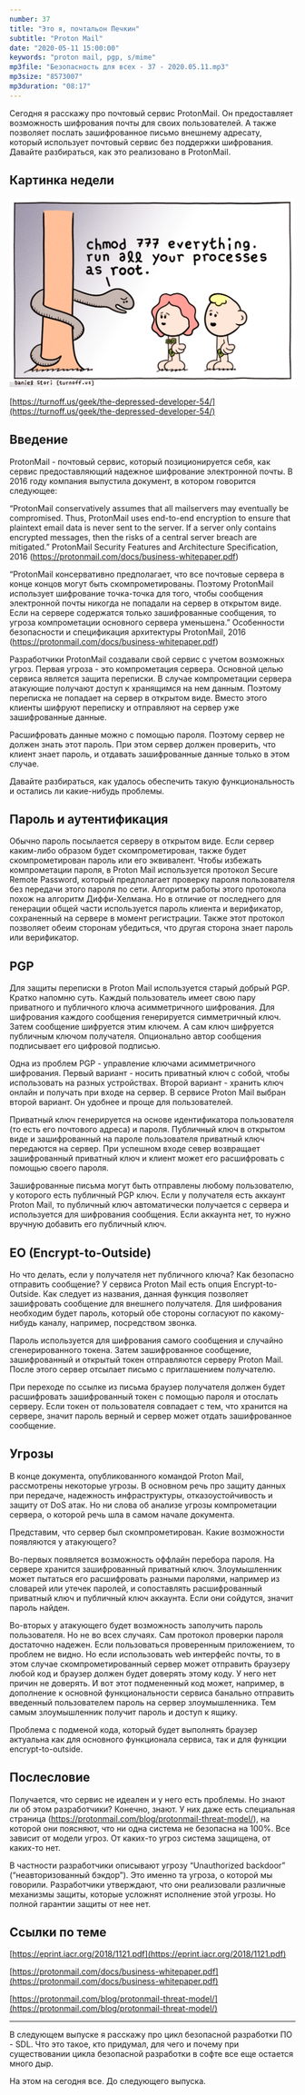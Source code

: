 ```yaml
---
number: 37
title: "Это я, почтальон Печкин"
subtitle: "Proton Mail"
date: "2020-05-11 15:00:00"
keywords: "proton mail, pgp, s/mime"
mp3file: "Безопасность для всех - 37 - 2020.05.11.mp3"
mp3size: "8573007"
mp3duration: "08:17"
---
```


Сегодня я расскажу про почтовый сервис ProtonMail. Он предоставляет возможность шифрования почты для своих пользователей. А также позволяет послать зашифрованное письмо внешнему адресату, который использует почтовый сервис без поддержки шифрования. Давайте разбираться, как это реализовано в ProtonMail.

<!--more-->

## Картинка недели

![the depressed developer 54](/assets/images/37-depressed-developer-54.png)

[https://turnoff.us/geek/the-depressed-developer-54/](https://turnoff.us/geek/the-depressed-developer-54/)

## Введение

ProtonMail - почтовый сервис, который позиционируется себя, как сервис предоставляющий надежное шифрование электронной почты. В 2016 году компания выпустила документ, в котором говорится следующее:

“ProtonMail conservatively assumes that all mailservers may eventually be compromised. Thus, ProtonMail uses end-to-end encryption to ensure that plaintext email data is never sent to the server. If a server only contains encrypted messages, then the risks of a central server breach are mitigated.”
ProtonMail Security Features and Architecture Specification, 2016 (https://protonmail.com/docs/business-whitepaper.pdf)

“ProtonMail консервативно предполагает, что все почтовые сервера в конце концов могут быть скомпрометированы. Поэтому ProtonMail использует шифрование точка-точка для того, чтобы сообщения электронной почты никогда не попадали на сервер в открытом виде. Если на сервере содержатся только зашифрованные сообщения, то угроза компрометации основного сервера уменьшена.”
Особенности безопасности и спецификация архитектуры ProtonMail, 2016
(https://protonmail.com/docs/business-whitepaper.pdf)

Разработчики ProtonMail создавали свой сервис с учетом возможных угроз. Первая угроза - это компрометация сервера. Основной целью сервиса является защита переписки. В случае компрометации сервера атакующие получают доступ к хранящимся на нем данным. Поэтому переписка не попадает на сервер в открытом виде. Вместо этого клиенты шифруют переписку и отправляют на сервер уже зашифрованные данные.

Расшифровать данные можно с помощью пароля. Поэтому сервер не должен знать этот пароль. При этом сервер должен проверить, что клиент знает пароль, и отдавать зашифрованные данные только в этом случае.

Давайте разбираться, как удалось обеспечить такую функциональность и остались ли какие-нибудь проблемы.

## Пароль и аутентификация

Обычно пароль посылается серверу в открытом виде. Если сервер каким-либо образом будет скомпрометирован, также будет скомпрометирован пароль или его эквивалент. Чтобы избежать компрометации пароля, в Proton Mail используется протокол Secure Remote Password, который предполагает проверку пароля пользователя без передачи этого пароля по сети. Алгоритм работы этого протокола похож на алгоритм Диффи-Хелмана. Но в отличие от последнего для генерации общей части используется пароль клиента и верификатор, сохраненный на сервере в момент регистрации. Также этот протокол позволяет обеим сторонам убедиться, что другая сторона знает пароль или верификатор.

## PGP

Для защиты переписки в Proton Mail используется старый добрый PGP. Кратко напомню суть. Каждый пользователь имеет свою пару приватного и публичного ключа асимметричного шифрования. Для шифрования каждого сообщения генерируется симметричный ключ. Затем сообщение шифруется этим ключем. А сам ключ шифруется публичным ключом получателя. Опционально автор сообщения подписывает его цифровой подписью.

Одна из проблем PGP - управление ключами асимметричного шифрования. Первый вариант - носить приватный ключ с собой, чтобы использовать на разных устройствах. Второй вариант - хранить ключ онлайн и получать при входе на сервер. В сервисе Proton Mail выбран второй вариант. Он удобнее и проще для пользователей.

Приватный ключ генерируется на основе идентификатора пользователя (то есть его почтового адреса) и пароля. Публичный ключ в открытом виде и зашифрованный на пароле пользователя приватный ключ передаются на сервер. При успешном входе север возвращает зашифрованный приватный ключ и клиент может его расшифровать с помощью своего пароля.

Зашифрованные письма могут быть отправлены любому пользователю, у которого есть публичный PGP ключ. Если у получателя есть аккаунт Proton Mail, то публичный ключ автоматически получается с сервера и используется для шифрования сообщения. Если аккаунта нет, то нужно вручную добавить его публичный ключ.

## EO (Encrypt-to-Outside)

Но что делать, если у получателя нет публичного ключа? Как безопасно отправить сообщение? У сервиса Proton Mail есть опция Encrypt-to-Outside. Как следует из названия, данная функция позволяет зашифровать сообщение для внешнего получателя. Для шифрования необходим будет пароль, который обе стороны согласуют по какому-нибудь каналу, например, посредством звонка.

Пароль используется для шифрования самого сообщения и случайно сгенерированного токена. Затем зашифрованное сообщение, зашифрованный и открытый токен отправляются серверу Proton Mail. После этого сервер отсылает письмо с приглашением получателю.

При переходе по ссылке из письма браузер получателя должен будет расшифровать зашифрованный токен с помощью пароля и отослать серверу. Если токен от пользователя совпадает с тем, что хранится на сервере, значит пароль верный и сервер может отдать зашифрованное сообщение.

## Угрозы

В конце документа, опубликованного командой Proton Mail, рассмотрены некоторые угрозы. В основном речь про защиту данных при передаче, надежность инфраструктуры, отказоустойчивость и защиту от DoS атак. Но ни слова об анализе угрозы компрометации сервера, о которой речь шла в самом начале документа.

Представим, что сервер был скомпрометирован. Какие возможности появляются у атакующего?

Во-первых появляется возможность оффлайн перебора пароля. На сервере хранится зашифрованный приватный ключ. Злоумышленник может пытаться его расшифровать разными паролями, например из словарей или утечек паролей, и сопоставлять расшифрованный приватный ключ и публичный ключ аккаунта. Если они сойдутся, значит пароль найден.

Во-вторых у атакующего будет возможность заполучить пароль пользователя. Но не во всех случаях. Сам протокол проверки пароля достаточно надежен. Если пользоваться проверенным приложением, то проблем не видно. Но если использовать web интерфейс почты, то в этом случае скомпрометированный сервер может отправить браузеру любой код и браузер должен будет доверять этому коду. У него нет причин не доверять. И вот этот подмененный код может, например, в дополнение к основной функциональности сервиса банально отправить введенный пользователем пароль на сервер злоумышленника. Тем самым злоумышленник получит пароль и доступ к ящику.

Проблема с подменой кода, который будет выполнять браузер актуальна как для основного функционала сервиса, так и для функции encrypt-to-outside.

## Послесловие

Получается, что сервис не идеален и у него есть проблемы. Но знают ли об этом разработчики? Конечно, знают. У них даже есть специальная страница (https://protonmail.com/blog/protonmail-threat-model/), на которой они поясняют, что ни одна система не безопасна на 100%. Все зависит от модели угроз. От каких-то угроз система защищена, от каких-то нет.

В частности разработчики описывают угрозу “Unauthorized backdoor” (“неавторизованный бэкдор”). Это именно та угроза, о которой мы говорили. Разработчики утверждают, что они реализовали различные механизмы защиты, которые усложнят исполнение этой угрозы. Но полной гарантии защиты от нее нет.

## Ссылки по теме

[https://eprint.iacr.org/2018/1121.pdf](https://eprint.iacr.org/2018/1121.pdf)

[https://protonmail.com/docs/business-whitepaper.pdf](https://protonmail.com/docs/business-whitepaper.pdf)

[https://protonmail.com/blog/protonmail-threat-model/](https://protonmail.com/blog/protonmail-threat-model/)

---

В следующем выпуске я расскажу про цикл безопасной разработки ПО - SDL. Что это такое, кто придумал, для чего и почему при существовании цикла безопасной разработки в софте все еще остается много дыр.

На этом на сегодня все. До следующего выпуска.


